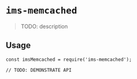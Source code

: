 # `ims-memcached`

> TODO: description

## Usage

```
const imsMemcached = require('ims-memcached');

// TODO: DEMONSTRATE API
```
